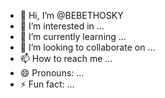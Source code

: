 - 👋 Hi, I’m @BEBETHOSKY
- 👀 I’m interested in ...
- 🌱 I’m currently learning ...
- 💞️ I’m looking to collaborate on ...
- 📫 How to reach me ...
- 😄 Pronouns: ...
- ⚡ Fun fact: ...

<!---
BEBETHOSKY/BEBETHOSKY is a ✨ special ✨ repository because its `README.md` (this file) appears on your GitHub profile.
You can click the Preview link to take a look at your changes.
--->
